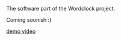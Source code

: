 The software part of the Wordclock project.

Coming soonish :)

[demo video](https://youtu.be/WF_X5soabm0)